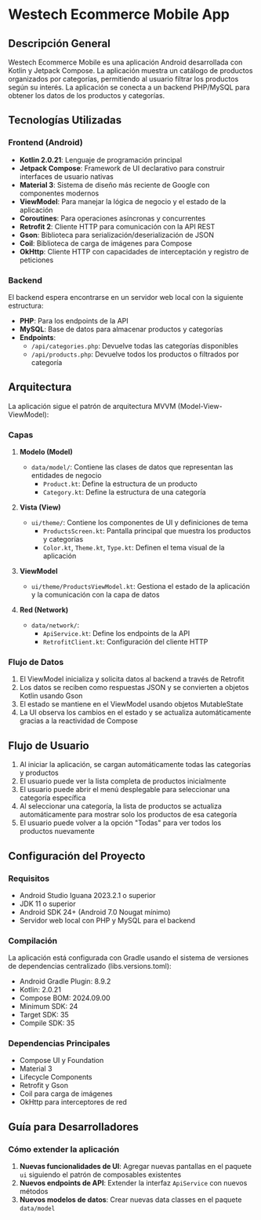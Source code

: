 # Westech Ecommerce Mobile App

## Descripción General
Westech Ecommerce Mobile es una aplicación Android desarrollada con Kotlin y Jetpack Compose. La aplicación muestra un catálogo de productos organizados por categorías, permitiendo al usuario filtrar los productos según su interés. La aplicación se conecta a un backend PHP/MySQL para obtener los datos de los productos y categorías.

## Tecnologías Utilizadas

### Frontend (Android)
- **Kotlin 2.0.21**: Lenguaje de programación principal
- **Jetpack Compose**: Framework de UI declarativo para construir interfaces de usuario nativas
- **Material 3**: Sistema de diseño más reciente de Google con componentes modernos
- **ViewModel**: Para manejar la lógica de negocio y el estado de la aplicación
- **Coroutines**: Para operaciones asíncronas y concurrentes
- **Retrofit 2**: Cliente HTTP para comunicación con la API REST
- **Gson**: Biblioteca para serialización/deserialización de JSON
- **Coil**: Biblioteca de carga de imágenes para Compose
- **OkHttp**: Cliente HTTP con capacidades de interceptación y registro de peticiones

### Backend
El backend espera encontrarse en un servidor web local con la siguiente estructura:
- **PHP**: Para los endpoints de la API
- **MySQL**: Base de datos para almacenar productos y categorías
- **Endpoints**:
  - `/api/categories.php`: Devuelve todas las categorías disponibles
  - `/api/products.php`: Devuelve todos los productos o filtrados por categoría

## Arquitectura

La aplicación sigue el patrón de arquitectura MVVM (Model-View-ViewModel):

### Capas
1. **Modelo (Model)**
   - `data/model/`: Contiene las clases de datos que representan las entidades de negocio
     - `Product.kt`: Define la estructura de un producto
     - `Category.kt`: Define la estructura de una categoría
  
2. **Vista (View)**
   - `ui/theme/`: Contiene los componentes de UI y definiciones de tema
     - `ProductsScreen.kt`: Pantalla principal que muestra los productos y categorías
     - `Color.kt`, `Theme.kt`, `Type.kt`: Definen el tema visual de la aplicación

3. **ViewModel**
   - `ui/theme/ProductsViewModel.kt`: Gestiona el estado de la aplicación y la comunicación con la capa de datos

4. **Red (Network)**
   - `data/network/`:
     - `ApiService.kt`: Define los endpoints de la API
     - `RetrofitClient.kt`: Configuración del cliente HTTP

### Flujo de Datos
1. El ViewModel inicializa y solicita datos al backend a través de Retrofit
2. Los datos se reciben como respuestas JSON y se convierten a objetos Kotlin usando Gson
3. El estado se mantiene en el ViewModel usando objetos MutableState
4. La UI observa los cambios en el estado y se actualiza automáticamente gracias a la reactividad de Compose

## Flujo de Usuario

1. Al iniciar la aplicación, se cargan automáticamente todas las categorías y productos
2. El usuario puede ver la lista completa de productos inicialmente
3. El usuario puede abrir el menú desplegable para seleccionar una categoría específica
4. Al seleccionar una categoría, la lista de productos se actualiza automáticamente para mostrar solo los productos de esa categoría
5. El usuario puede volver a la opción "Todas" para ver todos los productos nuevamente

## Configuración del Proyecto

### Requisitos
- Android Studio Iguana 2023.2.1 o superior
- JDK 11 o superior
- Android SDK 24+ (Android 7.0 Nougat mínimo)
- Servidor web local con PHP y MySQL para el backend

### Compilación
La aplicación está configurada con Gradle usando el sistema de versiones de dependencias centralizado (libs.versions.toml):

- Android Gradle Plugin: 8.9.2
- Kotlin: 2.0.21
- Compose BOM: 2024.09.00
- Minimum SDK: 24
- Target SDK: 35
- Compile SDK: 35

### Dependencias Principales
- Compose UI y Foundation
- Material 3
- Lifecycle Components
- Retrofit y Gson
- Coil para carga de imágenes
- OkHttp para interceptores de red

## Guía para Desarrolladores

### Cómo extender la aplicación
1. **Nuevas funcionalidades de UI**: Agregar nuevas pantallas en el paquete `ui` siguiendo el patrón de composables existentes
2. **Nuevos endpoints de API**: Extender la interfaz `ApiService` con nuevos métodos
3. **Nuevos modelos de datos**: Crear nuevas data classes en el paquete `data/model`